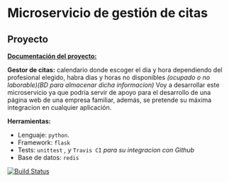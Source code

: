# Microservicio de gestión de citas

## Proyecto

[__Documentación del proyecto:__](https://widowert.github.io/ProyectoIV/doc/description)

__Gestor de citas:__
calendario donde escoger el dia y hora dependiendo del profesional elegido,
habra dias y horas no disponibles _(ocupado o no laborable)(BD para almacenar dicha informacion)_
Voy a desarrollar este microservicio ya que podría servir de apoyo para el desarrollo de una página web de una empresa familiar, además, se pretende su máxima integracion en cualquier aplicación.

__Herramientas:__
+ Lenguaje: `python`.
+ Framework: `flask`
+ Tests: `unittest` _, y_ `Travis CI` _para su integracion con Github_
+ Base de datos: `redis`

[![Build Status](https://travis-ci.org/widowert/ProyectoIV.svg?branch=master)](https://travis-ci.org/widowert/ProyectoIV)
